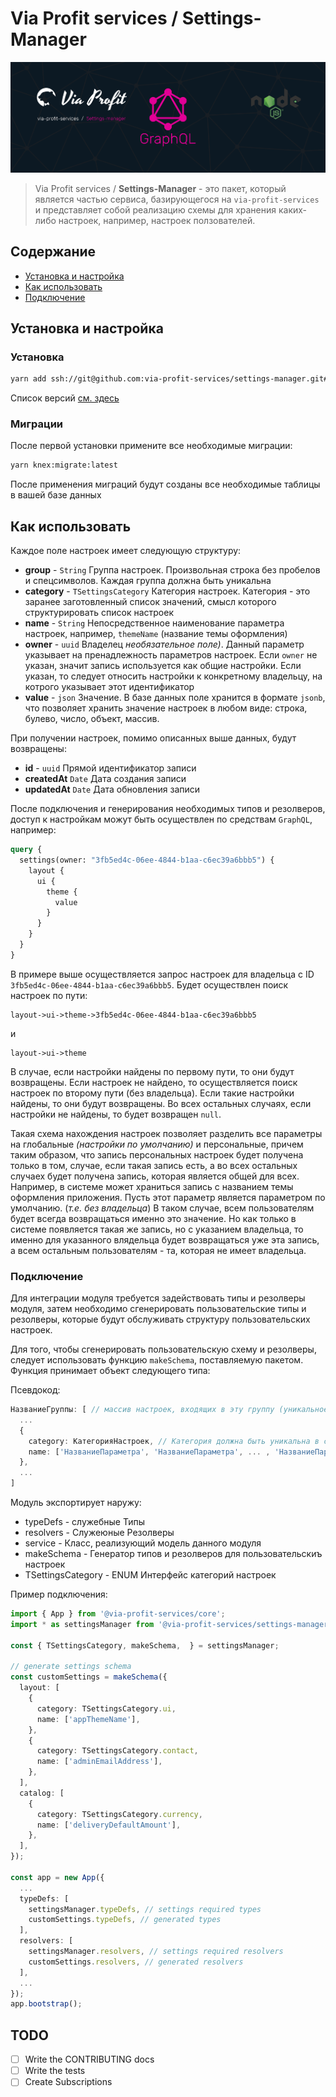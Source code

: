 # Via Profit services / Settings-Manager

![via-profit-services-cover](./assets/via-profit-services-cover.png)

> Via Profit services / **Settings-Manager** - это пакет, который является частью сервиса, базирующегося на `via-profit-services` и представляет собой реализацию схемы для хранения каких-либо настроек, например, настроек ползователей.

## Содержание

- [Установка и настройка](#setup)
- [Как использовать](#how-to-use)
- [Подключение](#integration)

## <a name="setup"></a> Установка и настройка

### Установка

```bash
yarn add ssh://git@github.com:via-profit-services/settings-manager.git#semver:^0.7.2
```


Список версий [см. здесь](https://github.com/via-profit-services/settings-manager/-/tags)


### Миграции

После первой установки примените все необходимые миграции:

```bash
yarn knex:migrate:latest
```

После применения миграций будут созданы все необходимые таблицы в вашей базе данных


## <a name="how-to-use"></a> Как использовать




Каждое поле настроек имеет следующую структуру:
 - **group** - `String` Группа настроек. Произвольная строка без пробелов и спецсимволов. Каждая группа должна быть уникальна
 - **category** - `TSettingsCategory` Категория настроек. Категория - это заранее заготовленный список значений, смысл которого структурировать список настроек
 - **name** - `String` Непосредственное наименование параметра настроек, например, `themeName` (название темы оформления)
 - **owner** - `uuid` Владелец _необязательное поле)_. Данный параметр указывает на пренадлежность параметров настроек. Если `owner` не указан, значит запись используется как общие настройки. Если указан, то следует относить настройки к конкретному владельцу, на котрого указывает этот идентификатор
 - **value** - `json` Значение. В базе данных поле хранится в формате `jsonb`, что позволяет хранить значение настроек в любом виде: строка, булево, число, объект, массив.

При получении настроек, помимо описанных выше данных, будут возвращены:
- **id** - `uuid` Прямой идентификатор записи
- **createdAt** `Date` Дата создания записи
- **updatedAt** `Date` Дата обновления записи


После подключения и генерирования необходимых типов и резолверов, доступ к настройкам можут быть осуществлен по средствам `GraphQL`, например:

```graphql
query {
  settings(owner: "3fb5ed4c-06ee-4844-b1aa-c6ec39a6bbb5") {
    layout {
      ui {
        theme {
          value
        }
      }
    }
  }
}

```
В примере выше осуществляется запрос настроек для владельца с ID `3fb5ed4c-06ee-4844-b1aa-c6ec39a6bbb5`. Будет осуществлен поиск настроек по пути:
```
layout->ui->theme->3fb5ed4c-06ee-4844-b1aa-c6ec39a6bbb5
```
и 
```
layout->ui->theme
```
В случае, если настройки найдены по первому пути, то они будут возвращены. Если настроек не найдено, то осуществляется поиск настроек по второму пути (без владельца). Если такие настройки найдены, то они будут возвращены. Во всех остальных случаях, если настройки не найдены, то будет возвращен `null`.

Такая схема нахождения настроек позволяет разделить все параметры на глобальные _(настройки по умолчанию)_ и персональные, причем таким образом, что запись персональных настроек будет получена только в том, случае, если такая запись есть, а во всех остальных случаех будет получена запись, которая является общей для всех. Например, в системе может храниться запись с названием темы оформления приложения. Пусть этот параметр является параметром по умолчанию. (_т.е. без владельца_) В таком случае, всем пользователям будет всегда возвращаться именно это значение. Но как только в системе появляется такая же запись, но с указанием владельца, то именно для указанного влядельца будет возвращаться уже эта запись, а всем остальным пользователям - та, которая не имеет владельца.

### <a name="integration"></a> Подключение

Для интеграции модуля требуется задействовать типы и резолверы модуля, затем необходимо сгенерировать пользовательские типы и резолверы, которые будут обслуживать структуру пользовательских настроек.

Для того, чтобы сгенерировать пользовательскую схему и резолверы, следует использовать функцию `makeSchema`, поставляемую пакетом. Функция принимает объект следующего типа:

Псевдокод:
```ts
НазваниеГруппы: [ // массив настроек, входящих в эту группу (уникальное имя)
  ...
  {
    category: КатегорияНастроек, // Категория должна быть уникальна в своей группе
    name: ['НазваниеПараметра', 'НазваниеПараметра', ... , 'НазваниеПараметра'],
  },
  ...
]
```


Модуль экспортирует наружу:
 - typeDefs - служебные Типы
 - resolvers - Служеюные Резолверы
 - service - Класс, реализующий модель данного модуля
 - makeSchema - Генератор типов и резолверов для пользовательскиъ настроек
 - TSettingsCategory - ENUM Интерфейс категорий настроек



Пример подключения:

```ts
import { App } from '@via-profit-services/core';
import * as settingsManager from '@via-profit-services/settings-manager';

const { TSettingsCategory, makeSchema,  } = settingsManager; 

// generate settings schema
const customSettings = makeSchema({
  layout: [
    {
      category: TSettingsCategory.ui,
      name: ['appThemeName'],
    },
    {
      category: TSettingsCategory.contact,
      name: ['adminEmailAddress'],
    },
  ],
  catalog: [
    {
      category: TSettingsCategory.currency,
      name: ['deliveryDefaultAmount'],
    },
  ],
});

const app = new App({
  ...
  typeDefs: [
    settingsManager.typeDefs, // settings required types
    customSettings.typeDefs, // generated types
  ],
  resolvers: [
    settingsManager.resolvers, // settings required resolvers
    customSettings.resolvers, // generated resolvers
  ],
  ...
});
app.bootstrap();

```

## TODO

- [ ] Write the CONTRIBUTING docs
- [ ] Write the tests
- [ ] Create Subscriptions

